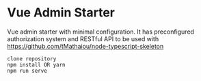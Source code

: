 # Vue Admin Starter
Vue admin starter with minimal configuration.
It has preconfigured authorization system and RESTful API to be used with https://github.com/tMathaiou/node-typescript-skeleton 
```
clone repository
npm install OR yarn
npm run serve
```
